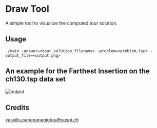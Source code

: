 # Draw Tool
A simple tool to visualize the computed tour solution.

## Usage
```
./main -answer=<tour_solution_filename> -problem=<problem.tsp> -output_file=<output.png>
```

## An example for the Farthest Insertion on the ch130.tsp data set 
![output](http://s15.postimg.org/6b0ez6l57/output.png)
## Credits
<vassilis.papapanagiotou@suspi.ch>
